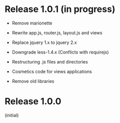 # Release 1.0.1 (in progress)

* Remove marionette

* Rewrite app.js, router.js, layout.js and views

* Replace jquery 1.x to jquery 2.x

* Downgrade less-1.4.x (Conflicts with requirejs)

* Restructuring .js files and directories

* Cosmetics code for views applications

* Remove old libraries

# Release 1.0.0

(initial)
